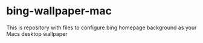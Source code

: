 # bing-wallpaper-mac
This is repository with files to configure bing homepage background as your Macs desktop wallpaper
